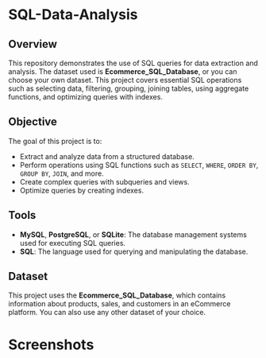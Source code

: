 # SQL-Data-Analysis
## Overview

This repository demonstrates the use of SQL queries for data extraction and analysis. The dataset used is **Ecommerce_SQL_Database**, or you can choose your own dataset. This project covers essential SQL operations such as selecting data, filtering, grouping, joining tables, using aggregate functions, and optimizing queries with indexes.

## Objective

The goal of this project is to:
- Extract and analyze data from a structured database.
- Perform operations using SQL functions such as `SELECT`, `WHERE`, `ORDER BY`, `GROUP BY`, `JOIN`, and more.
- Create complex queries with subqueries and views.
- Optimize queries by creating indexes.

## Tools

- **MySQL**, **PostgreSQL**, or **SQLite**: The database management systems used for executing SQL queries.
- **SQL**: The language used for querying and manipulating the database.

## Dataset

This project uses the **Ecommerce_SQL_Database**, which contains information about products, sales, and customers in an eCommerce platform. You can also use any other dataset of your choice.
# Screenshots

